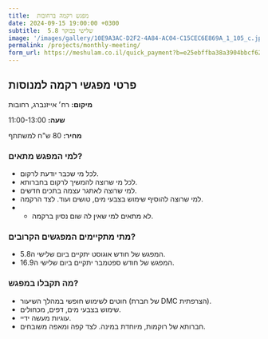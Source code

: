 ```yaml
---
title:  מפגש רקמה ברחובות
date: 2024-09-15 19:00:00 +0300
subtitle:  שלישי בבוקר 5.8
image: '/images/gallery/10E9A3AC-D2F2-4A84-AC04-C15CEC6E869A_1_105_c.jpeg'
permalink: /projects/monthly-meeting/
form_url: https://meshulam.co.il/quick_payment?b=e25ebffba38a3904bbcf629b4840924c
---
```


## פרטי מפגשי רקמה למנוסות

**מיקום:** רח׳ אייזנברג, רחובות

**שעה:** 11:00-13:00

**מחיר:** 80 ש"ח למשתתף  

### למי המפגש מתאים?

- לכל מי שכבר יודעת לרקום.
- לכל מי שרוצה להמשיך לרקום בחברותא.
- למי שרוצה לאתגר עצמה בתכים חדשים.
- למי שרוצה להוסיף שימוש בצבעי מים, טושים ועוד. לצד הרקמה.
- - לא מתאים למי שאין לה שום נסיון ברקמה.

### מתי מתקיימים המפגשים הקרובים?
- המפגש של חודש אוגוסט יתקיים ביום שלישי ה5.8.
- המפגש של חודש ספטמבר יתקיים ביום שלישי ה16.9.



### מה תקבלו במפגש?

- חוטים לשימוש חופשי במהלך השיעור (של חברת DMC הצרפתית).
- שימוש בצבעי מים, דפים, מכחולים.
- עוגיות מעשה ידיי.
- חברותא של רוקמות, מיוחדת במינה. לצד קפה ומאפה משובחים.
